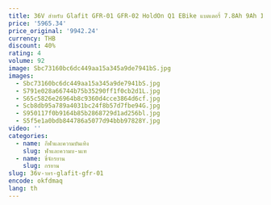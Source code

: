 ```yaml
---
title: 36V สําหรับ Glafit GFR-01 GFR-02 HoldOn Q1 EBike แบตเตอรี่ 7.8Ah 9Ah 12.8Ah10.5Ah14Ah พับแบตเตอรี่ไฟฟ้า for200-1000Wmotors
price: '5965.34'
price_original: '9942.24'
currency: THB
discount: 40%
rating: 4
volume: 92
image: Sbc73160bc6dc449aa15a345a9de7941bS.jpg
images:
  - Sbc73160bc6dc449aa15a345a9de7941bS.jpg
  - S791e028a66744b75b35290ff1f0cb2d1L.jpg
  - S65c5826e26964b8c9360d4cce3864d6cf.jpg
  - Scb8db95a789a4031bc24f8b57d7fbe94G.jpg
  - S950117f0b9164b85b2868729d1ad256bl.jpg
  - S5f5e1a0bdb844786a5077d94bbb97828Y.jpg
video: ''
categories:
  - name: กีฬาและความบันเทิง
    slug: ฬาและความบ-นเท
  - name: ขี่จักรยาน
    slug: กรยาน
slug: 36v-าหร-glafit-gfr-01
encode: okfdmaq
lang: th
---
```

  
